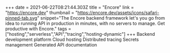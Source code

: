 +++
date = 2021-06-22T08:21:44.303Z
title = "Encore"
link = "https://encore.dev"
thumbnail = "https://encore.dev/assets/icons/safari-pinned-tab.svg"
snippet="The Encore backend framework let's you go from idea to running API in production in minutes, with no servers to manage. Get productive with Encore."
tags = ["hosting","serverless","API","tracing","hosting-dynamic"]
+++
Backend development platform
Cloud hosting
Distributed tracing
Secrets management
Generated API documentation
